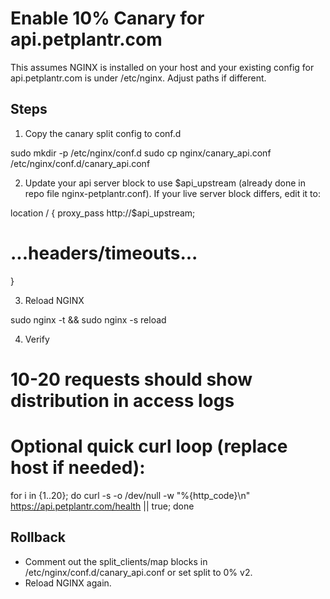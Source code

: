 # Enable 10% Canary for api.petplantr.com

This assumes NGINX is installed on your host and your existing config for api.petplantr.com is under /etc/nginx. Adjust paths if different.

## Steps

1) Copy the canary split config to conf.d

sudo mkdir -p /etc/nginx/conf.d
sudo cp nginx/canary_api.conf /etc/nginx/conf.d/canary_api.conf

2) Update your api server block to use $api_upstream (already done in repo file nginx-petplantr.conf). If your live server block differs, edit it to:

location / {
  proxy_pass http://$api_upstream;
  # ...headers/timeouts...
}

3) Reload NGINX

sudo nginx -t && sudo nginx -s reload

4) Verify

# 10-20 requests should show distribution in access logs
# Optional quick curl loop (replace host if needed):
for i in {1..20}; do curl -s -o /dev/null -w "%{http_code}\n" https://api.petplantr.com/health || true; done

## Rollback

- Comment out the split_clients/map blocks in /etc/nginx/conf.d/canary_api.conf or set split to 0% v2.
- Reload NGINX again.

